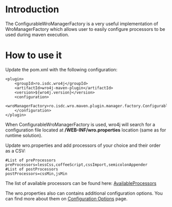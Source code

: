 # Introduction #
The ConfigurableWroManagerFactory is a very useful implementation of WroManagerFactory which allows user to easily configure processors to be used during maven execution.

# How to use it #
Update the pom.xml with the following configuration:

```
<plugin>
    <groupId>ro.isdc.wro4j</groupId>
    <artifactId>wro4j-maven-plugin</artifactId>
    <version>${wro4j.version}</version>
    <configuration>
      <wroManagerFactory>ro.isdc.wro.maven.plugin.manager.factory.ConfigurableWroManagerFactory</wroManagerFactory>
    </configuration>
</plugin>		
```

When ConfigurableWroManagerFactory is used, wro4j will search for a configuration file located at **/WEB-INF/wro.properties** location (same as for runtime solution).

Update wro.properties and add processors of your choice and their order as a CSV:
```
#List of preProcessors
preProcessors=lessCss,coffeeScript,cssImport,semicolonAppender
#List of postProcessors
postProcessors=cssMin,jsMin
```
The list of available processors can be found here: [AvailableProcessors](AvailableProcessors.md)

The wro.properties also can contains additional configuration options. You can find more about them on [Configuration Options](ConfigurationOptions.md) page.